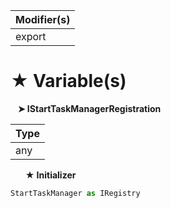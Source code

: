 | Modifier(s)                            |
|----------------------------------------|
| export |

# &#9733; Variable(s)

&nbsp;&nbsp; **&#10148; IStartTaskManagerRegistration**

| Type                        |
|-----------------------------|
| any |

&nbsp;&nbsp;&nbsp;&nbsp;&nbsp; **&#9733; Initializer**

```ts
StartTaskManager as IRegistry
```